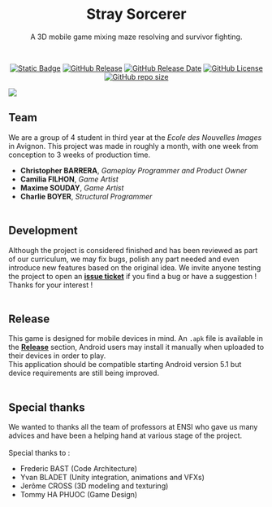 <h1 align="center">Stray Sorcerer</h1>

<p align="center">A 3D mobile game mixing maze resolving and survivor fighting.</p>

<br>

<p align="center">
    <a href="#/"><img alt="Static Badge" src="https://img.shields.io/badge/Unity-2022.3.47-blue?style=flat&logo=unity"></a>
    <a href="https://github.com/Ecole-des-Nouvelles-Images/Mobile-Stray-Sorcerer/releases/tag/v0.5.2-alpha"><img alt="GitHub Release" src="https://img.shields.io/github/v/release/Ecole-des-Nouvelles-Images/Mobile-Stray-Sorcerer"></a>
    <a href="https://github.com/Ecole-des-Nouvelles-Images/Mobile-Stray-Sorcerer/releases/tag/v0.5.2-alpha"><img alt="GitHub Release Date" src="https://img.shields.io/github/release-date-pre/Ecole-des-Nouvelles-Images/Mobile-Stray-Sorcerer"></a>
    <a href="https://github.com/Ecole-des-Nouvelles-Images/Mobile-Stray-Sorcerer?tab=Apache-2.0-1-ov-file"><img alt="GitHub License" src="https://img.shields.io/github/license/Ecole-des-Nouvelles-Images/Mobile-Stray-Sorcerer"></a>
    <a href="https://github.com/Ecole-des-Nouvelles-Images/Mobile-Stray-Sorcerer/blob/main/README.md"><img alt="GitHub repo size" src="https://img.shields.io/github/repo-size/Ecole-des-Nouvelles-Images/Mobile-Stray-Sorcerer?color=lightgrey"></a>
</p>

![](https://github.com/Ecole-des-Nouvelles-Images/Mobile-Stray-Sorcerer/blob/main/Assets/UI/Title_Screen_Illustration.png)

## Team
We are a group of 4 student in third year at the *Ecole des Nouvelles Images* in Avignon.
This project was made in roughly a month, with one week from conception to 3 weeks of production time.
- **Christopher BARRERA**, *Gameplay Programmer and Product Owner*
- **Camilia FILHON**, *Game Artist*
- **Maxime SOUDAY**, *Game Artist*
- **Charlie BOYER**, *Structural Programmer*
<br><br>

## Development
Although the project is considered finished and has been reviewed as part of our curriculum, we may fix bugs, polish any part needed and even introduce new features based on the original idea.
We invite anyone testing the project to open an **[issue ticket](https://github.com/Ecole-des-Nouvelles-Images/Mobile-Stray-Sorcerer/issues/new/choose)** if you find a bug or have a suggestion !
Thanks for your interest !
<br><br>

## Release
This game is designed for mobile devices in mind. An `.apk` file is available in the **[Release](https://github.com/Ecole-des-Nouvelles-Images/Mobile-Stray-Sorcerer/releases)** section, Android users may install it manually when uploaded to their devices in order to play.<br>
This application should be compatible starting Android version 5.1 but device requirements are still being improved.
<br><br>

## Special thanks
We wanted to thanks all the team of professors at ENSI who gave us many advices and have been a helping hand at various stage of the project.<br>
<br>
Special thanks to :
- Frederic BAST (Code Architecture)
- Yvan BLADET (Unity integration, animations and VFXs)
- Jerôme CROSS (3D modeling and texturing)
- Tommy HA PHUOC (Game Design)
